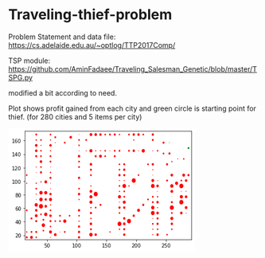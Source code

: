 # Traveling-thief-problem

Problem Statement and data file: 
https://cs.adelaide.edu.au/~optlog/TTP2017Comp/

TSP module:
https://github.com/AminFadaee/Traveling_Salesman_Genetic/blob/master/TSPG.py

modified a bit according to need.

Plot shows profit gained from each city and green circle is starting point for thief. (for 280 cities and 5 items per city)

![alt text](https://github.com/1at7/Travelling-Thief-Problem/blob/main/plot.png)
